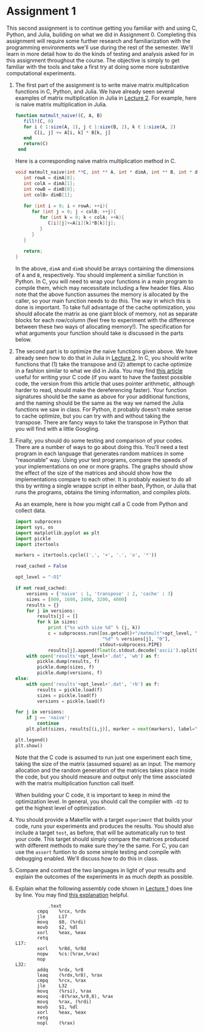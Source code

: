 # Assignment 1

This second assignment is to continue getting you familiar with and using C, 
Python, and Julia, building on what we did in Assignment 0. Completing this 
assignment will require some further research and familiarization with the 
programming environments we'll use during the rest of the semester. We'll learn 
in more detail how to do the kinds of testing and analysis asked for in this
assignment throughout the course. The objective is simply to get familiar with
the tools and take a first try at doing some more substantive computational
experiments.

 1. The first part of the assignment is to write maive matrix multiplication 
    functions in C, Python, and Julia. We have already seen several examples of matrix 
    multiplication in Julia in 
    [Lecture 2](https://coral.ie.lehigh.edu/~ted/ie407/lectures/Lecture2.pdf). 
    For example, here is naive matrix multiplication in Julia.
    ```julia
    function matmult_naive!(C, A, B) 
       fill!(C, 0)
       for i ∈ 1:size(A, 1), j ∈ 1:size(B, 2), k ∈ 1:size(A, 2)
           C[i, j] += A[i, k] * B[k, j]
       end
       return(C)
     end
     ```
     Here is a corresponding naive matrix multiplication method in C. 
     ```c
     void matmult_naive(int **C, int ** A, int * dimA, int ** B, int * dimB){
        int rowA = dimA[0];
        int colA = dimA[1];
        int rowB = dimB[0];
        int colB= dimB[1];
        
        for (int i = 0; i < rowA; ++i){
           for (int j = 0; j < colB; ++j){
              for (int k = 0; k < colA; ++k){
                 C[i][j]+=A[i][k]*B[k][j];
              }
           }
        }
        
        return;
     }
     ```
    In the above, `dimA` and `dimB` should be arrays containing the dimensions of
    `A` and `B`, respectively. You should implement a similiar function in Python. 
    In C, you will need to wrap your functions in a main program to compile them,
    which may necessitate including a few header files. Also note that the above 
    function assumes the memory is allocated by the caller, so your main function 
    needs to do this. The way in which this is done is important. To take full 
    advantage of the cache optimization, you should allocate the matrix as one giant 
    block of memory, not as separate blocks for each row/column (feel free to 
    experiment with the difference between these two ways of allocating memory!).
    The specification for what arguments your function should take is discussed 
    in the parts below. 
 1. The second part is to optimize the naive functions given above. We
    have already seen how to do that in Julia in 
    [Lecture 2](https://coral.ie.lehigh.edu/~ted/ie407/lectures/Lecture2.pdf).
    In C, you should write functions that (1) take the transpose and (2) attempt to 
    cache optimize in a fashion similar to what we did in Julia. You may find 
    [this article](http://lwn.net/Articles/250967/) useful for writing your C code
    (if you want to have the fastest possible code, the version from this article that
    uses pointer arithmetic, although harder to read, should make the dereferencing 
    faster). Your function signatures should be the same as above for your additional 
    functions, and the naming should be the same as the way we named the Julia functions 
    we saw in class. For Python, it probably doesn't make sense to cache optimize, but you 
    can try with and without taking the transpose. There are fancy ways to take the 
    transpose in Python that you will find with a little Googling. 
 1. Finally, you should do some testing and comparison of your codes. There are a number 
    of ways to go about doing this. You'll need a test program in each language that 
    generates random matrices in some "reasonable" way. Using your test programs, compare the 
    speeds of your implementations on one or more graphs. The graphs should show
    the effect of the size of the matrices and should show how the
    implementations compare to each other. It is probably easiest to do all this by
    writing a single wrappe script in either bash, Python, or Julia that runs the programs, 
    obtains the timing information, and compiles plots. 
    
    As an example, here is how you might call a C code from Python and collect data. 
    ```python
    import subprocess
    import sys, os
    import matplotlib.pyplot as plt
    import pickle
    import itertools

    markers = itertools.cycle((',', '+', '.', 'o', '*')) 

    read_cached = False

    opt_level = "-O1"

    if not read_cached:
        versions = {'naive' : 1, 'transpose' : 2, 'cache' : 3}
        sizes = [800, 1600, 2400, 3200, 4000]
        results = {}
        for j in versions:
            results[j] = []
            for k in sizes:
                print ("%s with size %d" % (j, k))
                c = subprocess.run([os.getcwd()+"/matmult"+opt_level, "%d" % k,
                                    "%d" % versions[j], "0"], 
                                   stdout=subprocess.PIPE)
                results[j].append(float(c.stdout.decode('ascii').split()[6]))
        with open('results'+opt_level+'.dat', 'wb') as f:
            pickle.dump(results, f)
            pickle.dump(sizes, f)
            pickle.dump(versions, f)
    else:
        with open('results'+opt_level+'.dat', 'rb') as f:
            results = pickle.load(f)
            sizes = pickle.load(f)
            versions = pickle.load(f)

    for j in versions:
        if j == 'naive':
            continue
        plt.plot(sizes, results[(i,j)], marker = next(markers), label="%s" % j)

    plt.legend()
    plt.show()
    ```
    Note that the C code is assumed to run just one experiment each time, 
    taking the size of the matrix (assumed square) as an input. The memory
    allocation and the random generation of the matrices takes place inside the 
    code, but you should measure and output only the time associated with the matrix 
    multiplication function call itself. 
    
    When building your C code, it is important to keep in mind the optimization level.
    In general, you should call the compiler with `-O2` to get the highest level of 
    optimization.
 1. You should provide a Makefile with a target `experiment` that builds your code, 
    runs your experiments and produces the results. You should also include a target
    `test`, as before, that will be automatically run to test your code. This target
    should simply compare the matrices produced with different methods to make sure
    they're the same. For C, you can use the `assert` funtion to do some simple
    testing and compile with debugging enabled. We'll discuss how to do this in class.
 1. Compare and contrast the two languages in light of your results and
    explain the outcomes of the experiments in as much depth as possible.
 1. Explain what the following assembly code shown in 
    [Lecture 1](https://coral.ie.lehigh.edu/~ted/ie407/lectures/Lecture2.pdf) does line by line. 
    You may find [this explanation](https://cs.brown.edu/courses/cs033/docs/guides/x64_cheatsheet.pdf)
    helpful. 
    ```assembly_x86
                .text
            cmpq    %rcx, %rdx
            jle     L17
            movq    $0, (%rdi)
            movb    $2, %dl
            xorl    %eax, %eax
            retq
    L17:
            xorl    %r8d, %r8d
            nopw    %cs:(%rax,%rax)
            nop
    L32:
            addq    %rdx, %r8
            leaq    (%rdx,%r8), %rax
            cmpq    %rcx, %rax
            jle     L32
            movq    (%rsi), %rax
            movq    -8(%rax,%r8,8), %rax
            movq    %rax, (%rdi)
            movb    $1, %dl
            xorl    %eax, %eax
            retq
            nopl    (%rax)
    ```
    
